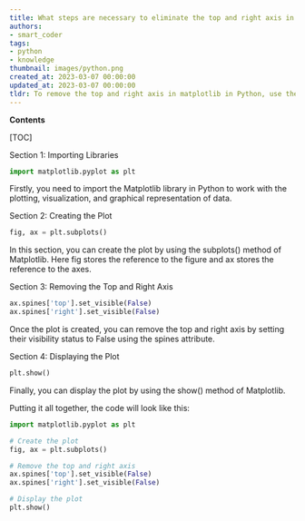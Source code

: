 ```yaml
---
title: What steps are necessary to eliminate the top and right axis in matplotlib?
authors:
- smart_coder
tags:
- python
- knowledge
thumbnail: images/python.png
created_at: 2023-03-07 00:00:00
updated_at: 2023-03-07 00:00:00
tldr: To remove the top and right axis in matplotlib in Python, use the command `spines().top.set\_visible(False)`, `spines().right.set\_visible(False)`.
---
```


**Contents**

[TOC]

Section 1: Importing Libraries 
```python
import matplotlib.pyplot as plt
```
Firstly, you need to import the Matplotlib library in Python to work with the plotting, visualization, and graphical representation of data. 

Section 2: Creating the Plot
```python
fig, ax = plt.subplots()
```
In this section, you can create the plot by using the subplots() method of Matplotlib. Here fig stores the reference to the figure and ax stores the reference to the axes.

Section 3: Removing the Top and Right Axis
```python
ax.spines['top'].set_visible(False)
ax.spines['right'].set_visible(False)
```
Once the plot is created, you can remove the top and right axis by setting their visibility status to False using the spines attribute.

Section 4: Displaying the Plot 
```python
plt.show()
```
Finally, you can display the plot by using the show() method of Matplotlib. 

Putting it all together, the code will look like this:
```python
import matplotlib.pyplot as plt

# Create the plot
fig, ax = plt.subplots()

# Remove the top and right axis
ax.spines['top'].set_visible(False)
ax.spines['right'].set_visible(False)

# Display the plot
plt.show()
```
